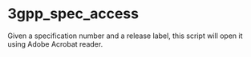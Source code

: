 # 3gpp_spec_access
Given a specification number and a release label, this script will open it using Adobe Acrobat reader.
